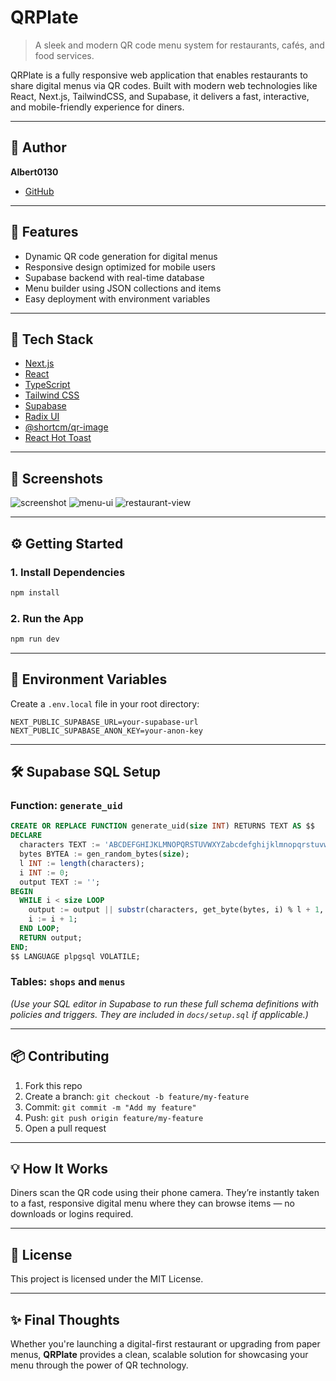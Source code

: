# QRPlate

> A sleek and modern QR code menu system for restaurants, cafés, and food services.

QRPlate is a fully responsive web application that enables restaurants to share digital menus via QR codes. Built with modern web technologies like React, Next.js, TailwindCSS, and Supabase, it delivers a fast, interactive, and mobile-friendly experience for diners.

---

## 👤 Author

**Albert0130**  
- [GitHub](https://github.com/albert0130)

---

## 🎯 Features

- Dynamic QR code generation for digital menus
- Responsive design optimized for mobile users
- Supabase backend with real-time database
- Menu builder using JSON collections and items
- Easy deployment with environment variables

---

## 🚀 Tech Stack

- [Next.js](https://nextjs.org)
- [React](https://reactjs.org)
- [TypeScript](https://www.typescriptlang.org)
- [Tailwind CSS](https://tailwindcss.com)
- [Supabase](https://supabase.com)
- [Radix UI](https://www.radix-ui.com)
- [@shortcm/qr-image](https://github.com/Short-io/qr-image)
- [React Hot Toast](https://react-hot-toast.com)

---

## 📸 Screenshots

![screenshot](https://user-images.githubusercontent.com/31930091/225359728-0e182455-de41-4131-883d-6b92bd0ac87d.png)
![menu-ui](https://user-images.githubusercontent.com/31930091/225359301-6e3965a0-4891-437a-9a9e-2dd1ffc5604d.png)
![restaurant-view](https://user-images.githubusercontent.com/31930091/225359169-4c26334b-5bcc-46cb-bc60-b4b465609480.png)

---

## ⚙️ Getting Started

### 1. Install Dependencies

```bash
npm install
```

### 2. Run the App

```bash
npm run dev
```

---

## 🌱 Environment Variables

Create a `.env.local` file in your root directory:

```env
NEXT_PUBLIC_SUPABASE_URL=your-supabase-url
NEXT_PUBLIC_SUPABASE_ANON_KEY=your-anon-key
```

---

## 🛠 Supabase SQL Setup

### Function: `generate_uid`

```sql
CREATE OR REPLACE FUNCTION generate_uid(size INT) RETURNS TEXT AS $$
DECLARE
  characters TEXT := 'ABCDEFGHIJKLMNOPQRSTUVWXYZabcdefghijklmnopqrstuvwxyz0123456789';
  bytes BYTEA := gen_random_bytes(size);
  l INT := length(characters);
  i INT := 0;
  output TEXT := '';
BEGIN
  WHILE i < size LOOP
    output := output || substr(characters, get_byte(bytes, i) % l + 1, 1);
    i := i + 1;
  END LOOP;
  RETURN output;
END;
$$ LANGUAGE plpgsql VOLATILE;
```

### Tables: `shops` and `menus`

*(Use your SQL editor in Supabase to run these full schema definitions with policies and triggers. They are included in `docs/setup.sql` if applicable.)*

---

## 📦 Contributing

1. Fork this repo
2. Create a branch: `git checkout -b feature/my-feature`
3. Commit: `git commit -m "Add my feature"`
4. Push: `git push origin feature/my-feature`
5. Open a pull request

---

## 💡 How It Works

Diners scan the QR code using their phone camera. They’re instantly taken to a fast, responsive digital menu where they can browse items — no downloads or logins required.

---

## 📄 License

This project is licensed under the MIT License.

---

## ✨ Final Thoughts

Whether you're launching a digital-first restaurant or upgrading from paper menus, **QRPlate** provides a clean, scalable solution for showcasing your menu through the power of QR technology.
